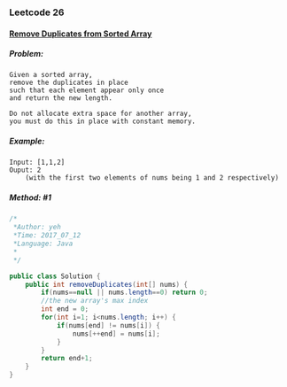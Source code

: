 

### Leetcode 26
#### [Remove Duplicates from Sorted Array](https://leetcode.com/problems/remove-duplicates-from-sorted-array)

##### ***Problem:***

    Given a sorted array, 
    remove the duplicates in place 
    such that each element appear only once
    and return the new length.

    Do not allocate extra space for another array, 
    you must do this in place with constant memory.


##### ***Example:***
 
    Input: [1,1,2]
    Ouput: 2 
        (with the first two elements of nums being 1 and 2 respectively)
    

  
##### *Method: #1*
``` java
/*
 *Author: yeh
 *Time: 2017_07_12
 *Language: Java
 *
 */

public class Solution {
    public int removeDuplicates(int[] nums) {
        if(nums==null || nums.length==0) return 0;
        //the new array's max index
        int end = 0;
        for(int i=1; i<nums.length; i++) {
            if(nums[end] != nums[i]) {
                nums[++end] = nums[i];
            }
        }
        return end+1;
    }
}

```
